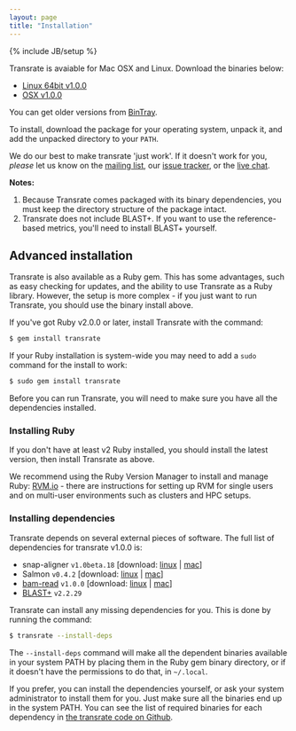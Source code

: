 ```yaml
---
layout: page
title: "Installation"
---
```


{% include JB/setup %}

Transrate is avaiable for Mac OSX and Linux. Download the binaries below:

- [Linux 64bit v1.0.0](https://bintray.com/artifact/download/blahah/generic/transrate-1.0.0-linux-x86_64.tar.gz)
- [OSX v1.0.0](https://bintray.com/artifact/download/blahah/generic/transrate-1.0.0-osx.tar.gz)

You can get older versions from [BinTray](https://bintray.com/blahah/generic/transrate).

To install, download the package for your operating system, unpack it, and add the unpacked directory to your `PATH`.

We do our best to make transrate 'just work'. If it doesn't work for you, *please* let us know on the [mailing list](https://groups.google.com/forum/#!forum/transrate-users), our [issue tracker](https://github.com/Blahah/transrate/issues), or the [live chat](https://gitter.im/Blahah/transrate).

**Notes:**

1. Because Transrate comes packaged with its binary dependencies, you must keep the directory structure of the package intact.
2. Transrate does not include BLAST+. If you want to use the reference-based metrics, you'll need to install BLAST+ yourself.

## Advanced installation

Transrate is also available as a Ruby gem. This has some advantages, such as easy checking for updates, and the ability to use Transrate as a Ruby library. However, the setup is more complex - if you just want to run Transrate, you should use the binary install above.

If you've got Ruby v2.0.0 or later, install Transrate with the command:

```bash
$ gem install transrate
```

If your Ruby installation is system-wide you may need to add a `sudo` command for the install to work:

```bash
$ sudo gem install transrate
```

Before you can run Transrate, you will need to make sure you have all the dependencies installed.

### Installing Ruby

If you don't have at least v2 Ruby installed, you should install the latest version, then install Transrate as above.

We recommend using the Ruby Version Manager to install and manage Ruby: [RVM.io](http://rvm.io) - there are instructions for setting up RVM for single users and on multi-user environments such as clusters and HPC setups.

### Installing dependencies

Transrate depends on several external pieces of software. The full list of dependencies for transrate v1.0.0 is:

- snap-aligner `v1.0beta.18` [download: [linux](https://github.com/Blahah/snap/releases/download/v1.0beta.18/snap_v1.0beta.18_linux.tar.gz) | [mac](https://github.com/Blahah/snap/releases/download/v1.0beta.18/snap_v1.0beta.18_osx.tar.gz)]
- Salmon `v0.4.2` [download: [linux](https://github.com/COMBINE-lab/salmon/releases/download/v0.4.2/SalmonBeta-0.4.2_DebianSqueeze.tar.gz) | [mac](https://github.com/COMBINE-lab/salmon/releases/download/v0.4.2/SalmonBeta-0.4.2_OSX-10.10.tar.gz)]
- [bam-read](https://github.com/cboursnell/transrate-tools) `v1.0.0` [download: [linux](https://github.com/Blahah/transrate-tools/releases/download/v1.0.0/bam-read_v1.0.0_linux.tar.gz) | [mac](https://github.com/Blahah/transrate-tools/releases/download/v1.0.0/bam-read_v1.0.0_osx.tar.gz)]
- [BLAST+](http://blast.ncbi.nlm.nih.gov/Blast.cgi?PAGE_TYPE=BlastDocs&DOC_TYPE=Download) `v2.2.29`

Transrate can install any missing dependencies for you. This is done by running the command:

```bash
$ transrate --install-deps
```

The `--install-deps` command will make all the dependent binaries available in your system PATH by placing them in the Ruby gem binary directory, or if it doesn't have the permissions to do that, in `~/.local`.

If you prefer, you can install the dependencies yourself, or ask your system administrator to install them for you. Just make sure all the binaries end up in the system PATH. You can see the list of required binaries for each dependency in [the transrate code on Github](https://github.com/Blahah/transrate/blob/master/deps/deps.yaml).
